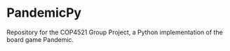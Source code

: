 # PandemicPy
Repository for the COP4521 Group Project, a Python implementation of the board game Pandemic.
